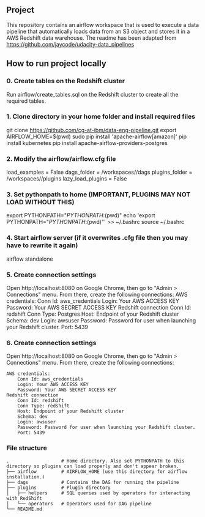 ## Project

This repository contains an airflow workspace that is used to execute a data pipeline that automatically loads data from an S3 object and stores it in a AWS Redshift data warehouse.
The readme has been adapted from https://github.com/jaycode/udacity-data_pipelines


## How to run project locally

### 0. Create tables on the Redshift cluster

Run airflow/create_tables.sql on the Redshift cluster to create all the required tables.

### 1. Clone directory in your home folder and install required files

git clone https://github.com/cg-at-ibm/data-eng-pipeline.git
export AIRFLOW_HOME=$(pwd)
sudo pip install 'apache-airflow[amazon]'
pip install kubernetes
pip install apache-airflow-providers-postgres 

### 2. Modify the airflow/airflow.cfg file
load_examples = False
dags_folder = /workspaces/<home>/dags
plugins_folder = /workspaces/<home>/plugins
lazy_load_plugins = False

### 3. Set pythonpath to home (IMPORTANT, PLUGINS MAY NOT LOAD WITHOUT THIS)
export PYTHONPATH="$PYTHONPATH:$(pwd)"
echo 'export PYTHONPATH="$PYTHONPATH:$(pwd)"' >> ~/.bashrc
source ~/.bashrc

### 4. Start airflow server (if it overwrites .cfg file then you may have to rewrite it again)
airflow standalone

### 5. Create connection settings
Open http://localhost:8080 on Google Chrome, then go to "Admin > Connections" menu. From there, create the following connections:
    AWS credentials:
        Conn Id: aws_credentials
        Login: Your AWS ACCESS KEY
        Password: Your AWS SECRET ACCESS KEY
    Redshift connection
        Conn Id: redshift
        Conn Type: Postgres
        Host: Endpoint of your Redshift cluster
        Schema: dev
        Login: awsuser
        Password: Password for user when launching your Redshift cluster.
        Port: 5439

### 6. Create connection settings
Open http://localhost:8080 on Google Chrome, then go to "Admin > Connections" menu. From there, create the following connections:

    AWS credentials:
        Conn Id: aws_credentials
        Login: Your AWS ACCESS KEY
        Password: Your AWS SECRET ACCESS KEY
    Redshift connection
        Conn Id: redshift
        Conn Type: redshift
        Host: Endpoint of your Redshift cluster
        Schema: dev
        Login: awsuser
        Password: Password for user when launching your Redshift cluster.
        Port: 5439


### File structure

```plaintext
.                   # Home directory. Also set PYTHONPATH to this directory so plugins can load properly and don't appear broken.
├── airflow         # AIRFLOW_HOME (use this directory for airflow installation.)
├── dags            # Contains the DAG for running the pipeline
├── plugins         # Plugin directory
│   ├── helpers     # SQL queries used by operators for interacting with RedShift
│   └── operators   # Operators used for DAG pipeline
└── README.md
